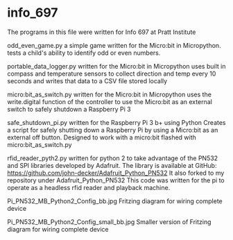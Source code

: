 # info_697
The programs in this file were written for Info 697 at Pratt Institute

odd_even_game.py 
a simple game written for the Micro:bit in Micropython.
tests a child's ability to identify odd or even numbers.

portable_data_logger.py
written for the Micro:bit in Micropython
uses built in compass and temperature sensors to collect direction and temp
every 10 seconds and writes that data to a CSV file stored locally

micro:bit_as_switch.py
written for the Micro:bit in Micropython
uses the write.digital function of the controller to use the Micro:bit as an external 
switch to safely shutdown a Raspberry Pi 3

safe_shutdown_pi.py
written for the Raspberry Pi 3 b+ using Python
Creates a script for safely shutting down a Raspberry Pi by using a Micro:bit
as an external off button. Designed to work with a micro:bit flashed with 
micro:bit_as_switch.py

rfid_reader_pyth2.py 
written for python 2 to take advantage of the PN532 and SPI libraries developed by 
Adafruit. The library is available at GitHub: 
https://github.com/john-decker/Adafruit_Python_PN532
It also forked to my repository under Adafruit_Python_PN532
This code was written for the pi to operate as a headless rfid reader and playback
machine.

Pi_PN532_MB_Python2_Config_bb.jpg
Fritzing diagram for wiring complete device

Pi_PN532_MB_Python2_Config_small_bb.jpg
Smaller version of Fritzing diagram for wiring complete device